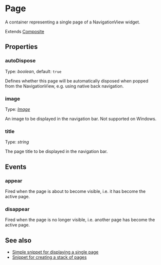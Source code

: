 ---
---
# Page

A container representing a single page of a NavigationView widget.

Extends [Composite](Composite.md)

## Properties

### autoDispose

Type: *boolean*, default: `true`

Defines whether this page will be automatically disposed when popped from the NavigationView, e.g. using native back navigation.

### image

Type: *[Image](../types.md#image)*

An image to be displayed in the navigation bar. Not supported on Windows.

### title

Type: *string*

The page title to be displayed in the navigation bar.


## Events

### appear
Fired when the page is about to become visible, i.e. it has become the active page.


### disappear
Fired when the page is no longer visible, i.e. another page has become the active page.



## See also

- [Simple snippet for displaying a single page](https://github.com/eclipsesource/tabris-js/tree/v2.0.0-beta2/snippets/navigationview-page.js)
- [Snippet for creating a stack of pages](https://github.com/eclipsesource/tabris-js/tree/v2.0.0-beta2/snippets/navigationview-page-stacked.js)
